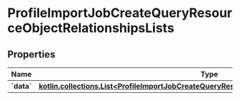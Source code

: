 
# ProfileImportJobCreateQueryResourceObjectRelationshipsLists

## Properties
| Name | Type | Description | Notes |
| ------------ | ------------- | ------------- | ------------- |
| **&#x60;data&#x60;** | [**kotlin.collections.List&lt;ProfileImportJobCreateQueryResourceObjectRelationshipsListsDataInner&gt;**](ProfileImportJobCreateQueryResourceObjectRelationshipsListsDataInner.md) |  |  [optional] |



